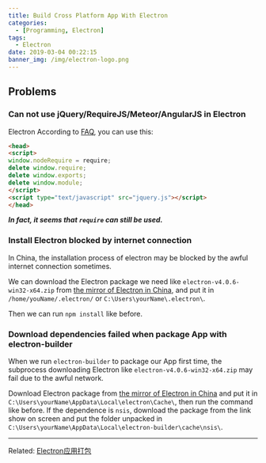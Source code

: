 ```yaml
---
title: Build Cross Platform App With Electron
categories:
  - [Programming, Electron]
tags:
  - Electron
date: 2019-03-04 00:22:15
banner_img: /img/electron-logo.png
---
```


## Problems

### Can not use jQuery/RequireJS/Meteor/AngularJS in Electron

Electron
According to [ FAQ](https://electronjs.org/docs/faq#i-can-not-use-jqueryrequirejsmeteorangularjs-in-electron), you can use this:

```html
<head>
<script>
window.nodeRequire = require;
delete window.require;
delete window.exports;
delete window.module;
</script>
<script type="text/javascript" src="jquery.js"></script>
</head>
```

***In fact, it seems that `require` can still be used.***

### Install Electron blocked by internet connection

In China, the installation process of electron may be blocked by the awful internet connection sometimes.

We can download the Electron package we need like `electron-v4.0.6-win32-x64.zip` from [the mirror of Electron in China](https://npm.taobao.org/mirrors/electron/), and put it in `/home/youName/.electron/` or `C:\Users\yourName\.electron\`.

Then we can run `npm install` like before.

### Download dependencies failed when package App with electron-builder

When we run `electron-builder` to package our App first time, the subprocess downloading Electron like `electron-v4.0.6-win32-x64.zip` may fail due to the awful network.

Download Electron package from [the mirror of Electron in China](https://npm.taobao.org/mirrors/electron/) and put it in `C:\Users\yourName\AppData\Local\electron\Cache\`, then run the command like before.
If the dependence is `nsis`, download the package from the link show on screen and put the folder unpacked in `C:\Users\yourName\AppData\Local\electron-builder\cache\nsis\`.

----

Related:
[Electron应用打包](/2019/03/04/Package-Your-Electron-App/)